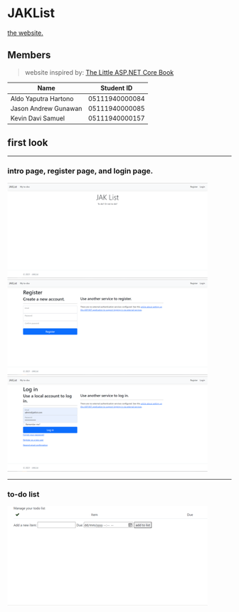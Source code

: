 # JAKList
[the website.](https://jaklist.azurewebsites.net/)

## Members
> website inspired by: [The Little ASP.NET Core Book](https://nbarbettini.gitbooks.io/little-asp-net-core-book/content/)

Name | Student ID 
------------ | -------------
Aldo Yaputra Hartono | 05111940000084
Jason Andrew Gunawan | 05111940000085
Kevin Davi Samuel | 05111940000157


## first look
---
### intro page, register page, and login page.

<img src="img/main.png" width="450">

<img src="img/register.png" width="450">

<img src="img/login.png" width="450">

---
### to-do list

<img src="img/list.gif" width="450">